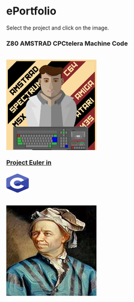 # ePortfolio

Select the project and click on the image.

### Z80 AMSTRAD CPCtelera Machine Code

<div style="display: inline_block"><br>
    <a href="https://github.com/aggranadoss/amstradcpc-machine-code"><img align="center" alt="AmstradCPC" height="240" width="240" src="https://github.com/aggranadoss/ePortfolio/blob/main/image/profretro.png">
</div>

### Project Euler in <div style="display: inline_block"><br><img align="center" alt="Angel-C" height="50" width="60" src="https://github.com/aggranadoss/aggranadoss/blob/main/Image/c_language.svg">

<div style="display: inline_block"><br>
    <a href=" "><img align="center" alt="AmstradCPC" height="240" width="240" src="https://github.com/aggranadoss/ePortfolio/blob/main/image/euler.png">
</div>
